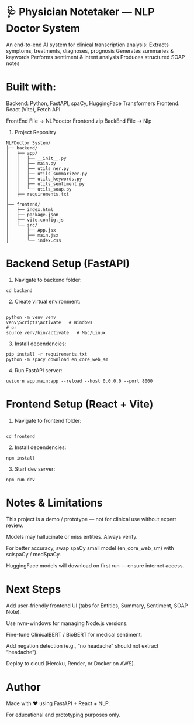 # 🩺 Physician Notetaker — NLP Doctor System 

An end-to-end AI system for clinical transcription analysis:
Extracts symptoms, treatments, diagnoses, prognosis
Generates summaries & keywords
Performs sentiment & intent analysis
Produces structured SOAP notes

# Built with:

Backend: Python, FastAPI, spaCy, HuggingFace Transformers
Frontend: React (Vite), Fetch API

FrontEnd FIle -> NLPdoctor Frontend.zip
BackEnd File -> Nlp


1. Project Repositry
```
NLPDoctor System/
├── backend/
│   ├── app/
│   │   ├── __init__.py
│   │   ├── main.py
│   │   ├── utils_ner.py
│   │   ├── utils_summarizer.py
│   │   ├── utils_keywords.py
│   │   ├── utils_sentiment.py
│   │   └── utils_soap.py
│   ├── requirements.txt
│   
├── frontend/
│   ├── index.html
│   ├── package.json
│   ├── vite.config.js
│   └── src/
│       ├── App.jsx
│       ├── main.jsx
│       └── index.css
```

# Backend Setup (FastAPI)

1. Navigate to backend folder:
```
cd backend
```

2. Create virtual environment:
```

python -m venv venv
venv\Scripts\activate   # Windows
# or
source venv/bin/activate   # Mac/Linux
```

3. Install dependencies:
```
pip install -r requirements.txt
python -m spacy download en_core_web_sm
```

4. Run FastAPI server:
```
uvicorn app.main:app --reload --host 0.0.0.0 --port 8000
```


# Frontend Setup (React + Vite)

1. Navigate to frontend folder:
```

cd frontend
```

2. Install dependencies:
```
npm install

```
3. Start dev server:
```
npm run dev
```

# Notes & Limitations

This project is a demo / prototype — not for clinical use without expert review.

Models may hallucinate or miss entities. Always verify.

For better accuracy, swap spaCy small model (en_core_web_sm) with scispaCy / medSpaCy.

HuggingFace models will download on first run — ensure internet access.

# Next Steps

Add user-friendly frontend UI (tabs for Entities, Summary, Sentiment, SOAP Note).

Use nvm-windows for managing Node.js versions.

Fine-tune ClinicalBERT / BioBERT for medical sentiment.

Add negation detection (e.g., “no headache” should not extract “headache”).

Deploy to cloud (Heroku, Render, or Docker on AWS).

# Author

Made with ❤️ using FastAPI + React + NLP.

For educational and prototyping purposes only.
